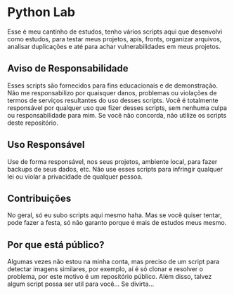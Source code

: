 # Python Lab

Esse é meu cantinho de estudos, tenho vários scripts aqui que desenvolvi como estudos, para testar meus projetos, apis, fronts, organizar arquivos, analisar duplicações e até para achar vulnerabilidades em meus projetos.

## Aviso de Responsabilidade
Esses scripts são fornecidos para fins educacionais e de demonstração. Não me responsabilizo por quaisquer danos, problemas ou violações de termos de serviços resultantes do uso desses scripts. Você é totalmente responsável por qualquer uso que fizer desses scripts, sem nenhuma culpa ou responsabilidade para mim. Se você não concorda, não utilize os scripts deste repositório.

## Uso Responsável
Use de forma responsável, nos seus projetos, ambiente local, para fazer backups de seus dados, etc. Não use esses scripts para infringir qualquer lei ou violar a privacidade de qualquer pessoa.

## Contribuições
No geral, só eu subo scripts aqui mesmo haha. Mas se você quiser tentar, pode fazer a festa, só não garanto porque é mais de estudos meus mesmo.

## Por que está público?
Algumas vezes não estou na minha conta, mas preciso de um script para detectar imagens similares, por exemplo, aí é só clonar e resolver o problema, por este motivo é um repositório público. Além disso, talvez algum script possa ser util para você... Se divirta...
